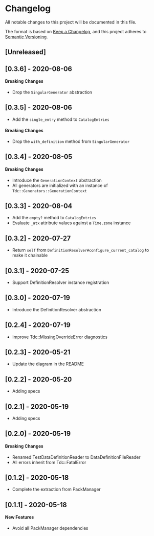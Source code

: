 # Changelog
All notable changes to this project will be documented in this file.

The format is based on [Keep a Changelog](https://keepachangelog.com/en/1.0.0/),
and this project adheres to [Semantic Versioning](https://semver.org/spec/v2.0.0.html).

## [Unreleased]

## [0.3.6] - 2020-08-06

#### Breaking Changes

- Drop the `SingularGenerator` abstraction

## [0.3.5] - 2020-08-06

- Add the `single_entry` method to `CatalogEntries`

#### Breaking Changes

- Drop the `with_definition` method from `SingularGenerator`

## [0.3.4] - 2020-08-05

#### Breaking Changes

- Introduce the `GenerationContext` abstraction
- All generators are initialized with an instance of `Tdc::Generators::GenerationContext`

## [0.3.3] - 2020-08-04

- Add the `empty?` method to `CatalogEntries`
- Evaluate `_atx` attribute values against a `Time.zone` instance

## [0.3.2] - 2020-07-27

- Return `self` from `DefinitionResolver#configure_current_catalog` to make it chainable

## [0.3.1] - 2020-07-25

- Support DefinitionResolver instance registration

## [0.3.0] - 2020-07-19

- Introduce the DefinitionResolver abstraction

## [0.2.4] - 2020-07-19

- Improve Tdc::MissingOverrideError diagnostics

## [0.2.3] - 2020-05-21

- Update the diagram in the README

## [0.2.2] - 2020-05-20

- Adding specs

## [0.2.1] - 2020-05-19

- Adding specs

## [0.2.0] - 2020-05-19

#### Breaking Changes

- Renamed TestDataDefinitionReader to DataDefinitionFileReader
- All errors inherit from Tdc::FatalError

## [0.1.2] - 2020-05-18

- Complete the extraction from PackManager

## [0.1.1] - 2020-05-18

#### New Features

- Avoid all PackManager dependencies
